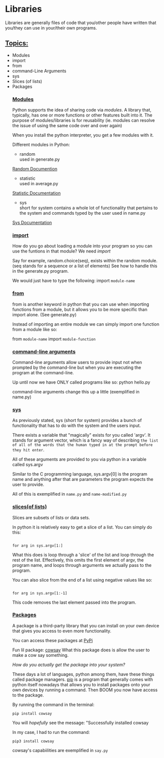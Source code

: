 # Libraries
Libraries are generally files of code that you/other people have written that you/they can use in your/their own programs. 

<h2><ins>Topics:</ins></h2>
<ul>
    <li>Modules</li>
    <li>import</li>
    <li>from</li>
    <li>command-Line Arguments</li>
    <li>sys</li>
    <li>Slices (of lists)</li>
    <li>Packages</li>

<h3><ins>Modules</ins></h3>
Python supports the idea of sharing code via <em>modules</em>.
A library that, typically, has one or more functions or other features built into it. The purpose of modules/libraries is for reusability (ie. modules can resolve the issue of using the same code over and over again)

When you install the python interpreter, you get a few modules with it. 

Different modules in Python:
<ul>
    <li>random</li>
    used in generate.py
</ul>

[Random Documention](https://docs.python.org/3/library/random.html)
<ul>
    <li>statistic</li>
    used in average.py
</ul>

[Statistic Documentation](https://docs.python.org/3/library/statistics.html) 
<ul>
    <li>sys</li>
    short for system
    contains a whole lot of functionality that pertains to the system and commands typed by the user
    used in name.py
</ul>

[Sys Documentation](https://docs.python.org/3/library/sys.html)






<h3><ins>import</ins></h3>
How do you go about loading a module into your program so you can use the funtions in that module? We need <em>import</em>

Say for example, random.choice(seq), exists within the random module. (seq stands for a sequence or a list of elements) See how to handle this in the generate.py program.  

We would just have to type the following: import ``module-name``

<h3><ins>from</ins></h3>
from is another keyword in python that you can use when importing functions from a module, but it allows you to be more specific than import alone. (See generate.py)

Instead of importing an entire module we can simply import one function from a module like so: 

from ``module-name`` import ``module-function``


<h3><ins>command-line arguments</ins></h3>

Command-line arguments allow users to provide input not when prompted by the command-line but when you are executing the program at the command-line.

Up until now we have ONLY called programs like so:
python hello.py

command-line arguments change this up a little (exemplified in name.py)

<h3><ins>sys</ins></h3>

As previously stated, sys (short for system) provides a bunch of functionality that has to do with the system and the users input. 

There exists a variable that "magically" exists for you called 'argv'. It stands for argument vector, which is a fancy way of describing ``the list of all of the words that the human typed in at the prompt before they hit enter``. 

All of these arguments are provided to you via python in a variable called sys.argv 

Similar to the C programming language, sys.argv[0] is the program name and anything after that are parameters the program expects the user to provide. 

All of this is exemplified in ``name.py`` and ``name-modified.py``

<h3><ins>slices(of lists)</ins></h3>

Slices are subsets of lists or data sets. 

In python it is relatively easy to get a slice of a list. You can simply do this:

<code>
for arg in sys.argv[1:]
</code>

What this does is loop through a 'slice' of the list and loop through the rest of the list. Effectively, this omits the first element of argv, the program name, and loops through arguments we actually pass to the program. 

You can also slice from the end of a list using negative values like so:

<code>
for arg in sys.argv[1:-1]
</code>

This code removes the last element passed into the program. 


<h3><ins>Packages</ins></h3>

A package is a third-party library that you can install on your own device that gives you access to even more functionality. 

You can access these packages at [PyPi](pypi.org)

Fun lil package: [cowsay](pypi.org/project/cowsay)
What this package does is allow the user to make a cow say something. 

<em>How do you actually get the package into your system? </em>
 
These days a lot of languages, python among them, have these things called package managers. <ins>pip</ins> is a program that generally comes with python itself nowadays that allows you to install packages onto your own devices by running a command. Then BOOM you now have access to the package.

By running the command in the terminal:

``pip install cowsay``

You will <em>hopefully</em> see the message:
"Successfully installed cowsay

In my case, I had to run the command:

``pip3 install cowsay``

cowsay's capabiilities are exemplified in ``say.py``
